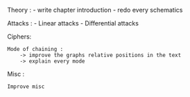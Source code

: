 
Theory : 
	- write chapter introduction
	- redo every schematics

Attacks :
	- Linear attacks
	- Differential attacks


Ciphers:
	
	Mode of chaining : 
		-> improve the graphs relative positions in the text
		-> explain every mode 


Misc : 
	
	Improve misc 